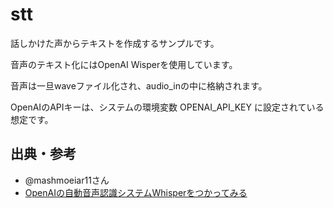# stt

話しかけた声からテキストを作成するサンプルです。

音声のテキスト化にはOpenAI Wisperを使用しています。

音声は一旦waveファイル化され、audio_inの中に格納されます。

OpenAIのAPIキーは、システムの環境変数 OPENAI_API_KEY に設定されている想定です。

## 出典・参考

- @mashmoeiar11さん  
- [OpenAIの自動音声認識システムWhisperをつかってみる](https://qiita.com/mashmoeiar11/items/dc45be7252135b2173ca)

